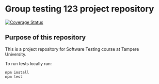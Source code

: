 # Group testing 123 project repository
[![Coverage Status](https://coveralls.io/repos/github/TatuPe/software-testing/badge.svg?branch=main)](https://coveralls.io/github/TatuPe/software-testing?branch=main)

## Purpose of this repository

This is a project repository for Software Testing course
at Tampere University.

To run tests locally run:<br>
````
npm install
npm test
````
